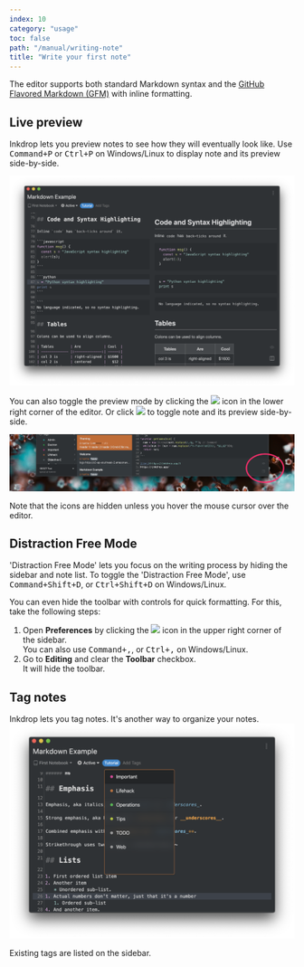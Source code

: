 ```yaml
---
index: 10
category: "usage"
toc: false
path: "/manual/writing-note"
title: "Write your first note"
---
```


The editor supports both standard Markdown syntax and the
[GitHub Flavored Markdown (GFM)](/manual/markdown-cheatsheet) with inline formatting.

## Live preview

Inkdrop lets you preview notes to see how they will eventually look like. Use <kbd>Command+P</kbd> or <kbd>Ctrl+P</kbd> on Windows/Linux to display note and its preview side-by-side.

![SideBySide](./writing-note_sidebyside.png)

You can also toggle the preview mode by clicking the <img src="/images/icons/view-1.svg" width="20px" /> icon in the lower right corner of the editor. 
Or click <img src="/images/icons/layout-two-colums.svg" width="20px" /> to toggle note and its preview side-by-side.


![Toggle buttons](./writing-note_toggle_buttons.png)

Note that the icons are hidden unless you hover the mouse cursor over the editor.

## Distraction Free Mode

'Distraction Free Mode' lets you focus on the writing process by hiding the sidebar and note list. To toggle the 'Distraction Free Mode', use <kbd>Command+Shift+D</kbd>, or <kbd>Ctrl+Shift+D</kbd> on Windows/Linux. 

You can even hide the toolbar with controls for quick formatting. For this, take the following steps:

1. Open **Preferences** by clicking the <img src="/images/icons/cog.svg" width="20" /> icon in the upper right corner of the sidebar.  
   You can also use <kbd>Command+,</kbd>, or <kbd>Ctrl+,</kbd> on Windows/Linux.
2. Go to **Editing** and clear the **Toolbar** checkbox.  
   It will hide the toolbar.  

## Tag notes

Inkdrop lets you tag notes. It's another way to organize your notes.
![Tagging](./writing-note_tags.png)

Existing tags are listed on the sidebar.
